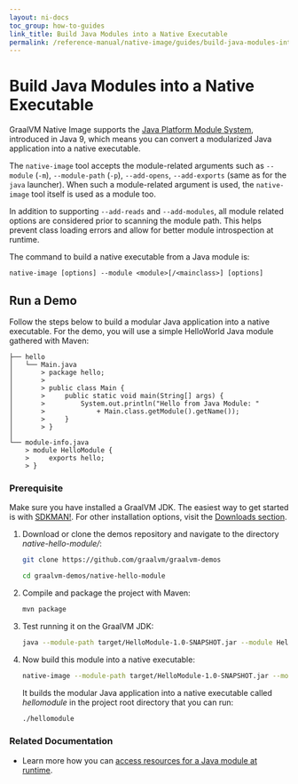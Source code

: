```yaml
---
layout: ni-docs
toc_group: how-to-guides
link_title: Build Java Modules into a Native Executable
permalink: /reference-manual/native-image/guides/build-java-modules-into-native-executable/
---
```


# Build Java Modules into a Native Executable

GraalVM Native Image supports the [Java Platform Module System](https://www.oracle.com/uk/corporate/features/understanding-java-9-modules.html), introduced in Java 9, which means you can convert a modularized Java application into a native executable. 

The `native-image` tool accepts the module-related arguments such as `--module` (`-m`), `--module-path` (`-p`), `--add-opens`, `--add-exports` (same as for the `java` launcher). 
When such a module-related argument is used, the `native-image` tool itself is used as a module too.
 
In addition to supporting `--add-reads` and `--add-modules`, all module related options are considered prior to scanning the module path. 
This helps prevent class loading errors and allow for better module introspection at runtime.

The command to build a native executable from a Java module is:
```shell
native-image [options] --module <module>[/<mainclass>] [options]
```

## Run a Demo

Follow the steps below to build a modular Java application into a native executable.
For the demo, you will use a simple HelloWorld Java module gathered with Maven:

```
├── hello
│   └── Main.java
│       > package hello;
│       > 
│       > public class Main {
│       >     public static void main(String[] args) {
│       >         System.out.println("Hello from Java Module: "
│       >             + Main.class.getModule().getName());
│       >     }
│       > }
│
└── module-info.java
    > module HelloModule {
    >     exports hello;
    > }
```

### Prerequisite 
Make sure you have installed a GraalVM JDK.
The easiest way to get started is with [SDKMAN!](https://sdkman.io/jdks#graal).
For other installation options, visit the [Downloads section](https://www.graalvm.org/downloads/).

1. Download or clone the demos repository and navigate to the directory _native-hello-module/_:
    ```bash
    git clone https://github.com/graalvm/graalvm-demos
    ```
    ```bash
    cd graalvm-demos/native-hello-module
    ```

2. Compile and package the project with Maven:
    ```bash
    mvn package
    ```

3. Test running it on the GraalVM JDK:
    ```bash
    java --module-path target/HelloModule-1.0-SNAPSHOT.jar --module HelloModule
    ```

4. Now build this module into a native executable:
    ```bash
    native-image --module-path target/HelloModule-1.0-SNAPSHOT.jar --module HelloModule
    ```

    It builds the modular Java application into a native executable called _hellomodule_ in the project root directory that you can run:
    ```bash
    ./hellomodule
    ```

### Related Documentation

- Learn more how you can [access resources for a Java module at runtime](../ReachabilityMetadata.md#resources-in-java-modules).